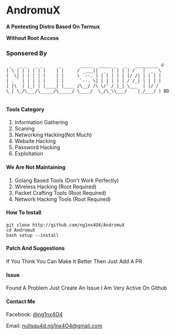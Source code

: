 # AndromuX
**A Pentesting Distro Based On Termux**

**Without Root Access**


### Sponsered By
```
 _   _ _   _ _      _       _____  _____ _   _   _________ ©
| \ | | | | | |    | |     /  ___||  _  | | | | /   |  _  \
|  \| | | | | |    | |     \ `--. | | | | | | |/ /| | | | |
| . ` | | | | |    | |      `--. \| | | | | | / /_| | | | |
| |\  | |_| | |____| |____ /\__/ /\ \/' / |_| \___  | |/ / 
\_| \_/\___/\_____/\_____/ \____/  \_/\_\\___/    |_/___/ | BD
                                                           
```


#### Tools Category

1. Information Gathering
2. Scaning
3. Networking Hacking(Not Much)
4. Website Hacking
5. Password Hacking
6. Exploitation

#### We Are Not Maintaining 

1. Golang Based Tools (Don't Work Perfectly)
2. Wireless Hacking (Root Required)
3. Packet Crafting Tools (Root Required)
4. Network Hacking Tools (Root Required)



#### How To Install

```
git clone http://github.com/ng1nx4O4/AndromuX
cd AndromuX
bash setup --install
```

#### Patch And Suggestions

If You Think You Can Make It Better Then Just Add A PR

#### Issue

 Found A Problem Just Create An Issue
I Am Very Active On Github

#### Contact Me

Facebook: [@ng1nx4O4](http://www.facebook.com/ng1nx4O4)

Email: nullsqu4d.ng1nx4O4@gmail.com






